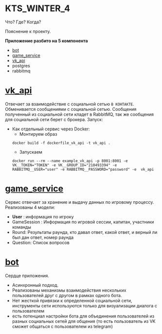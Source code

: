 # KTS_WINTER_4

Что? Где? Когда?

Пояснение к проекту.

__Приложение разбито на 5 компонента__

- [bot](bot)
- [game_service](game_service)
- [vk_api](vk_api)
- postgres
- rabbitmq

# [vk_api](vk_api)

Отвечает за взаимодействие с социальной сетью ```В КОНТАКТЕ```. Обменивается сообщениями с социальной сетью.
Сообщения полученный из социальной сети кладет в RabbitMQ, так же сообщения для социальной сети берет с брокера.
Запуск:

- Как отдельный сервис через Docker:
    - Монтируем образ
  ```commandline
  docker build -f dockerfile_vk_api -t vk_api .
  ```
    - Запускаем
  ```commandline
  docker run --rm --name example_vk_api -p 8001:8001 -e VK__TOKEN="TOKEN" -e VK__GROUP_ID="210493394" -e RABBITMQ__USER="user" -e RABBITMQ__PASSWORD="password" -e  vk_api
  ```

# [game_service](game_service)

Сервис отвечает за хранение и выдачу данных по игровому процессу. Реализованы 4 модели:

- __User__ : информация по игроку
- GameSession : Информация по игровой сессии, капитан, участники команды
- Round: Результаты раунда, кто давал ответ, какой ответ, и верный ли был дан ответ, номер раунда
- Question: Список вопросов

# [bot](bot)

Сердце приложения.

- Асинхронный подход.
- Реализованы механизмы взаимодействия нескольких пользователей друг с другом в рамках одного бота.
- Нет жесткой привязки к определенной социальной сети, инструменты сети используются только для визуализации диалога с
  пользователем
- есть потенциал настройки бота для объединения пользователей из разных социальных сетей для общения
  (то есть пользователь из VK сможет общаться с пользователем из telegram) 


